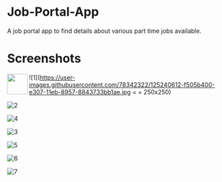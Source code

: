 # Job-Portal-App
A job portal app to find details about various part time jobs available. 

# Screenshots

<a href="url"><img src="https://user-images.githubusercontent.com/78342322/125240612-f505b400-e307-11eb-8957-8843733bb1ae.jpg" align="left" height="48" width="48" ></a>

![1](https://user-images.githubusercontent.com/78342322/125240612-f505b400-e307-11eb-8957-8843733bb1ae.jpg = = 250x250)

![2](https://user-images.githubusercontent.com/78342322/125240639-fafb9500-e307-11eb-9142-d82acab2d979.jpg)

![4](https://user-images.githubusercontent.com/78342322/125240652-018a0c80-e308-11eb-833d-b3b62619f87d.jpg)

![3](https://user-images.githubusercontent.com/78342322/125240663-051d9380-e308-11eb-9670-46c8d78198e4.jpg)

![5](https://user-images.githubusercontent.com/78342322/125240672-08188400-e308-11eb-934e-58969f54d1f5.jpg)

![6](https://user-images.githubusercontent.com/78342322/125240682-0b137480-e308-11eb-9c0b-f878c32d91c7.jpg)

![7](https://user-images.githubusercontent.com/78342322/125240687-0e0e6500-e308-11eb-808a-74aeedca5c6f.jpg)
